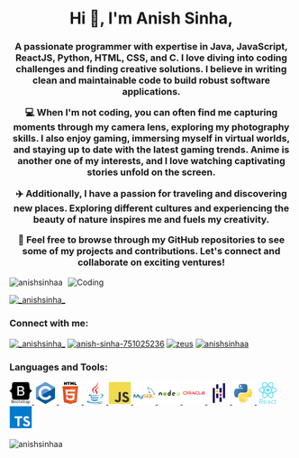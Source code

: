 <h1 align="center">Hi 👋, I'm Anish Sinha, </h1>
<h3 align="center">A passionate programmer with expertise in Java, JavaScript, ReactJS, Python, HTML, CSS, and C. I love diving into coding challenges and finding creative solutions. I believe in writing clean and maintainable code to build robust software applications.

💻 When I'm not coding, you can often find me capturing moments through my camera lens, exploring my photography skills. I also enjoy gaming, immersing myself in virtual worlds, and staying up to date with the latest gaming trends. Anime is another one of my interests, and I love watching captivating stories unfold on the screen.

✈️ Additionally, I have a passion for traveling and discovering new places. Exploring different cultures and experiencing the beauty of nature inspires me and fuels my creativity.

🌟 Feel free to browse through my GitHub repositories to see some of my projects and contributions. Let's connect and collaborate on exciting ventures!</h3>
<img align="right" alt="Coding" width="400" src="[https://cdn.dribbble.com/users/116207...](https://camo.githubusercontent.com/5ddf73ad3a205111cf8c686f687fc216c2946a75005718c8da5b837ad9de78c9/68747470733a2f2f7468756d62732e6766796361742e636f6d2f4576696c4e657874446576696c666973682d736d616c6c2e676966)">

<p align="left"> <img src="https://komarev.com/ghpvc/?username=anishsinhaa&label=Profile%20views&color=0e75b6&style=flat" alt="anishsinhaa" /> </p>

<p align="left"> <a href="https://twitter.com/_anishsinha_" target="blank"><img src="https://img.shields.io/twitter/follow/_anishsinha_?logo=twitter&style=for-the-badge" alt="_anishsinha_" /></a> </p>

<h3 align="left">Connect with me:</h3>
<p align="left">
<a href="https://twitter.com/_anishsinha_" target="blank"><img align="center" src="https://raw.githubusercontent.com/rahuldkjain/github-profile-readme-generator/master/src/images/icons/Social/twitter.svg" alt="_anishsinha_" height="30" width="40" /></a>
<a href="https://linkedin.com/in/anish-sinha-751025236" target="blank"><img align="center" src="https://raw.githubusercontent.com/rahuldkjain/github-profile-readme-generator/master/src/images/icons/Social/linked-in-alt.svg" alt="anish-sinha-751025236" height="30" width="40" /></a>
<a href="https://www.youtube.com/c/zeus" target="blank"><img align="center" src="https://raw.githubusercontent.com/rahuldkjain/github-profile-readme-generator/master/src/images/icons/Social/youtube.svg" alt="zeus" height="30" width="40" /></a>
<a href="https://www.leetcode.com/anishsinhaa" target="blank"><img align="center" src="https://raw.githubusercontent.com/rahuldkjain/github-profile-readme-generator/master/src/images/icons/Social/leet-code.svg" alt="anishsinhaa" height="30" width="40" /></a>
</p>

<h3 align="left">Languages and Tools:</h3>
<p align="left"> <a href="https://getbootstrap.com" target="_blank" rel="noreferrer"> <img src="https://raw.githubusercontent.com/devicons/devicon/master/icons/bootstrap/bootstrap-plain-wordmark.svg" alt="bootstrap" width="40" height="40"/> </a> <a href="https://www.cprogramming.com/" target="_blank" rel="noreferrer"> <img src="https://raw.githubusercontent.com/devicons/devicon/master/icons/c/c-original.svg" alt="c" width="40" height="40"/> </a> <a href="https://www.w3.org/html/" target="_blank" rel="noreferrer"> <img src="https://raw.githubusercontent.com/devicons/devicon/master/icons/html5/html5-original-wordmark.svg" alt="html5" width="40" height="40"/> </a> <a href="https://www.java.com" target="_blank" rel="noreferrer"> <img src="https://raw.githubusercontent.com/devicons/devicon/master/icons/java/java-original.svg" alt="java" width="40" height="40"/> </a> <a href="https://developer.mozilla.org/en-US/docs/Web/JavaScript" target="_blank" rel="noreferrer"> <img src="https://raw.githubusercontent.com/devicons/devicon/master/icons/javascript/javascript-original.svg" alt="javascript" width="40" height="40"/> </a> <a href="https://www.mysql.com/" target="_blank" rel="noreferrer"> <img src="https://raw.githubusercontent.com/devicons/devicon/master/icons/mysql/mysql-original-wordmark.svg" alt="mysql" width="40" height="40"/> </a> <a href="https://nodejs.org" target="_blank" rel="noreferrer"> <img src="https://raw.githubusercontent.com/devicons/devicon/master/icons/nodejs/nodejs-original-wordmark.svg" alt="nodejs" width="40" height="40"/> </a> <a href="https://www.oracle.com/" target="_blank" rel="noreferrer"> <img src="https://raw.githubusercontent.com/devicons/devicon/master/icons/oracle/oracle-original.svg" alt="oracle" width="40" height="40"/> </a> <a href="https://pandas.pydata.org/" target="_blank" rel="noreferrer"> <img src="https://raw.githubusercontent.com/devicons/devicon/2ae2a900d2f041da66e950e4d48052658d850630/icons/pandas/pandas-original.svg" alt="pandas" width="40" height="40"/> </a> <a href="https://www.python.org" target="_blank" rel="noreferrer"> <img src="https://raw.githubusercontent.com/devicons/devicon/master/icons/python/python-original.svg" alt="python" width="40" height="40"/> </a> <a href="https://reactjs.org/" target="_blank" rel="noreferrer"> <img src="https://raw.githubusercontent.com/devicons/devicon/master/icons/react/react-original-wordmark.svg" alt="react" width="40" height="40"/> </a> <a href="https://www.typescriptlang.org/" target="_blank" rel="noreferrer"> <img src="https://raw.githubusercontent.com/devicons/devicon/master/icons/typescript/typescript-original.svg" alt="typescript" width="40" height="40"/> </a> </p>

<p><img align="center" src="https://github-readme-stats.vercel.app/api/top-langs?username=anishsinhaa&show_icons=true&locale=en&layout=compact" alt="anishsinhaa" /></p>
